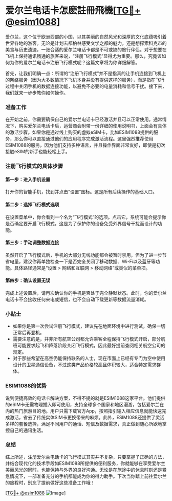 # 爱尔兰电话卡怎麽註冊飛機[[TG💪+ @esim1088](https://t.me/s/esim1088)]

爱尔兰，这个位于欧洲西部的小国，以其美丽的自然风光和深厚的文化底蕴吸引着世界各地的游客。无论是计划去都柏林感受文学之都的魅力，还是想探索科克市的美食与历史遗迹，一张合适的爱尔兰电话卡都是不可或缺的旅行伴侣。对于想要在飞机上保持通讯畅通的旅客来说，“注册飞行模式”显得尤为重要。那么，究竟该如何为你的爱尔兰电话卡注册飞行模式呢？这篇文章将为你详细解答。

首先，让我们明确一点：所谓的“注册飞行模式”并不是指真的让手机连接到飞机上的网络服务（因为大多数情况下飞机本身并没有提供这样的服务），而是指在飞行过程中关闭手机的数据连接功能，以避免不必要的电量消耗和信号干扰。接下来，我们就来一步步教你如何操作。

### 准备工作

在开始之前，你需要确保自己的爱尔兰电话卡已经激活并且可以正常使用。通常情况下，购买爱尔兰电话卡后，运营商会附带一份详细的使用说明书，上面会有具体的激活步骤。如果你是通过线上购买的虚拟eSIM卡，比如ESIM1088提供的服务，那么你可以直接通过他们的应用程序完成激活流程。这里强烈推荐使用ESIM1088的服务，因为他们支持多种语言，并且操作界面非常友好，即使是初次接触eSIM的新手也能轻松上手。

### 注册飞行模式的具体步骤

#### 第一步：进入手机设置
打开你的智能手机，找到并点击“设置”图标。这是所有后续操作的基础入口。

#### 第二步：选择飞行模式选项
在设置菜单中，你会看到一个名为“飞行模式”的选项。点击它，系统可能会提示你是否确定要开启飞行模式。这是为了保护你的设备免受外界信号干扰而设计的功能。

#### 第三步：手动调整数据连接
虽然开启了飞行模式后，手机的大部分无线功能都会被暂时禁用，但为了进一步节省电量，建议你再单独检查一下是否完全关闭了移动数据、Wi-Fi以及蓝牙等功能。具体路径通常是“设置 > 网络和互联网 > 移动网络”或类似的菜单项。

#### 第四步：确认设置无误
完成上述设置后，请再次确认你的手机是否处于完全静默状态。此时，你的爱尔兰电话卡不会接收任何来电或短信，也不会自动下载更新等数据流量消耗。

### 小贴士

- 如果你是第一次尝试注册飞行模式，建议先在地面环境中进行测试，确保一切正常后再登机。
- 需要注意的是，并非所有航空公司都允许乘客全程保持飞行模式开启，部分航班可能要求起飞和降落阶段关闭飞行模式，因此最好提前查阅相关航空公司的规定。
- 对于那些希望在高空仍能保持联系的人士，现在市面上已经有专门为空中使用设计的卫星通信设备，不过这类产品价格较高且体积较大，适合特定需求群体。

### ESIM1088的优势

说到便捷高效的电话卡解决方案，不得不提的就是ESIM1088这家平台。他们提供的eSIM卡无需物理插入即可使用，支持全球多个国家和地区漫游，包括爱尔兰在内的热门旅游目的地。用户只需下载官方App，按照指引输入相应信息就能快速完成激活，省去了传统实体SIM卡更换带来的麻烦。此外，ESIM1088还提供了灵活多样的套餐选择，满足不同用户的通话、短信及数据需求，真正做到随心所欲地掌控自己的通讯生活。

### 总结

综上所述，注册爱尔兰电话卡的飞行模式其实并不复杂，只要掌握了正确的方法，并结合现代化的技术手段如ESIM1088所提供的便利服务，你就能够在享受爱尔兰美丽风光的同时，也能保持与外界的良好沟通。无论是在旅途中的休息时刻还是紧急情况下，一部准备充分的手机都能成为你的得力助手。下次当你踏上前往爱尔兰的旅程时，别忘了提前做好这些准备工作哦！

[[TG💪+ @esim1088](https://t.me/s/esim1088) ![Image](https://i.postimg.cc/4NQfJmqS/Snipaste-2025-05-13-00-14-12.png)]